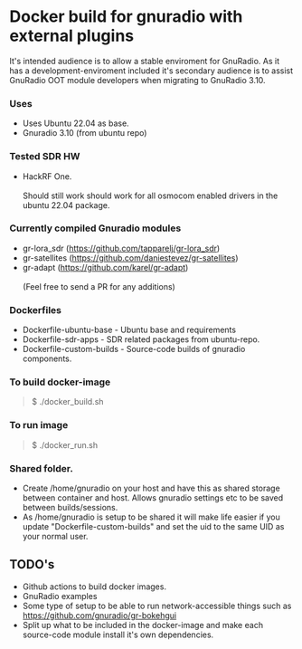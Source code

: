 # Docker build for gnuradio with external plugins

It's intended audience is to allow a stable enviroment for GnuRadio.
As it has a development-enviroment included it's secondary audience is to assist GnuRadio OOT module developers when migrating to GnuRadio 3.10.

### Uses
* Uses Ubuntu 22.04 as base.
* Gnuradio 3.10 (from ubuntu repo)

### Tested SDR HW
* HackRF One.
<br /><br />Should still work should work for all osmocom enabled drivers in the ubuntu 22.04 package.

### Currently compiled Gnuradio modules
* gr-lora_sdr (https://github.com/tapparelj/gr-lora_sdr)
* gr-satellites (https://github.com/daniestevez/gr-satellites)
* gr-adapt (https://github.com/karel/gr-adapt)
<br /><br />(Feel free to send a PR for any additions)


### Dockerfiles
* Dockerfile-ubuntu-base - Ubuntu base and requirements
* Dockerfile-sdr-apps - SDR related packages from ubuntu-repo.
* Dockerfile-custom-builds - Source-code builds of gnuradio components.



### To build docker-image
> $ ./docker_build.sh

### To run image
> $ ./docker_run.sh

### Shared folder.
* Create /home/gnuradio on your host and have this as shared storage between container and host. Allows gnuradio settings etc to be saved between builds/sessions.
* As /home/gnuradio is setup to be shared it will make life easier if you update "Dockerfile-custom-builds" and set the uid to the same UID as your normal user.


## TODO's
* Github actions to build docker images.
* GnuRadio examples
* Some type of setup to be able to run network-accessible things such as https://github.com/gnuradio/gr-bokehgui
* Split up what to be included in the docker-image and make each source-code module install it's own dependencies.
